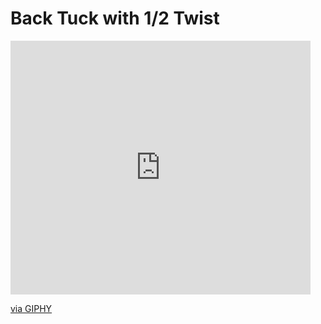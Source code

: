 # Back Tuck with 1/2 Twist

<iframe src="https://giphy.com/embed/JxobhgGV6hnqiWIxTU" width="480" height="406" frameBorder="0" class="giphy-embed" allowFullScreen></iframe><p><a href="https://giphy.com/gifs/JxobhgGV6hnqiWIxTU">via GIPHY</a></p>
